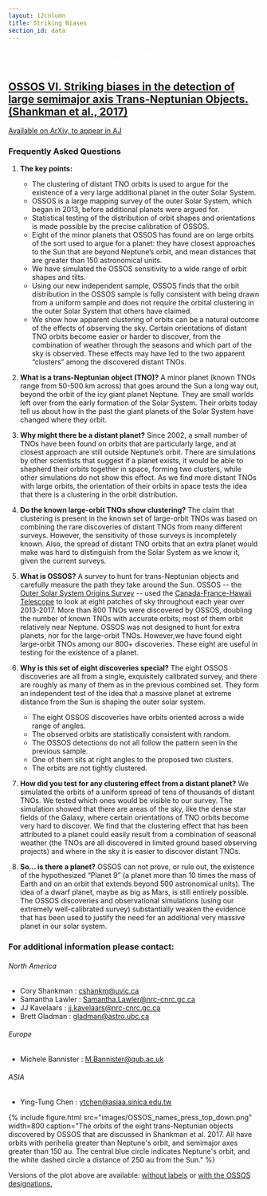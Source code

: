 ```yaml
---
layout: 12column
title: Striking Biases
section_id: data
---
```


<div class='full parallax' style='background-image: url(images/large_a_orbits_zoom.png); color: #fff;'
     xmlns="http://www.w3.org/1999/html">
  <div class='row'>
    <div class='twelve columns'>
      {% include section-header.html title="Striking Biases" color="#2471A3" tagline="Seeing the expected" class="big" %}
    </div>
  </div>
  <div class='four spacing'></div>
  <div class='four spacing'></div>

</div>


## [OSSOS VI. Striking biases in the detection of large semimajor axis Trans-Neptunian Objects. (Shankman et al., 2017)](https://arxiv.org/abs/1706.05348)

[Available on ArXiv, to appear in AJ](https://arxiv.org/abs/1706.05348)

### Frequently Asked Questions 

 1. **The key points:**
    * The clustering of distant TNO orbits is used to argue for the existence of a very large additional planet in the outer Solar System. 
    * OSSOS is a large mapping survey of the outer Solar System, which began in 2013, before additional planets were argued for. 
    * Statistical testing of the distribution of orbit shapes and orientations is made possible by the precise calibration of OSSOS. 
    * Eight of the minor planets that OSSOS has found are on large orbits of the sort used to argue for a planet: they have closest approaches to the Sun that are beyond Neptune’s orbit, and mean distances that are greater than 150 astronomical units. 
    * We have simulated the OSSOS sensitivity to a wide range of orbit shapes and tilts.
    * Using our new independent sample, OSSOS finds that the orbit distribution in the OSSOS sample is fully consistent with being drawn from a uniform sample and does not require the orbital clustering in the outer Solar System that others have claimed.
    * We show how apparent clustering of orbits can be a natural outcome of the effects of observing the sky. Certain orientations of distant TNO orbits become easier or harder to discover, from the combination of weather through the seasons and which part of the sky is observed. These effects may have led to the two apparent “clusters” among the discovered distant TNOs.


2. **What is a trans-Neptunian object (TNO)?**
A minor planet (known TNOs range from 50-500 km across) that goes around the Sun a long way out, beyond the orbit of the icy giant planet Neptune. They are small worlds left over from the early formation of the Solar System. Their orbits today tell us about how in the past the giant planets of the Solar System have changed where they orbit.

3. **Why might there be a distant planet?**
Since 2002, a small number of TNOs have been found on orbits that are particularly large, and at closest approach are still outside Neptune’s orbit. There are simulations by other scientists that suggest if a planet exists, it would be able to shepherd their orbits together in space, forming two clusters, while other simulations do not show this effect. As we find more distant TNOs with large orbits, the orientation of their orbits in space tests the idea that there is a clustering in the orbit distribution.

4. **Do the known large-orbit TNOs show clustering?**
The claim that clustering is present in the known set of large-orbit TNOs was based on combining the rare discoveries of distant TNOs from many different surveys. However, the sensitivity of those surveys is incompletely known. Also, the spread of distant TNO orbits that an extra planet would make was hard to distinguish from the Solar System as we know it, given the current surveys. 

5. **What is OSSOS?**
A survey to hunt for trans-Neptunian objects and carefully measure the path they take around the Sun. 
OSSOS -- the [Outer Solar System Origins Survey](http://www.ossos-survey.org) -- used the 
[Canada-France-Hawaii Telescope](http://www.cfht.hawaii.edu) to look at eight patches of sky throughout each year over 
2013-2017. More than 800 TNOs were discovered by OSSOS, doubling the number of known TNOs with accurate orbits; 
most of them orbit relatively near Neptune. OSSOS was not designed to hunt for extra planets, nor for the large-orbit 
TNOs.   However,we have found eight large-orbit TNOs among our 800+ discoveries. These eight are useful in testing for 
the existence of a planet.

6. **Why is this set of eight discoveries special?**
The eight OSSOS discoveries are all from a single, exquisitely calibrated survey, and there are roughly as many of them as in the previous combined set. They form an independent test of the idea that a massive planet at extreme distance from the Sun is shaping the outer solar system. 
    * The eight OSSOS discoveries have orbits oriented across a wide range of angles.
    * The observed orbits are statistically consistent with random. 
    * The OSSOS detections do not all follow the pattern seen in the previous sample. 
    * One of them sits at right angles to the proposed two clusters. 
    * The orbits are not tightly clustered.


7. **How did you test for any clustering effect from a distant planet?**
We simulated the orbits of a uniform spread of tens of thousands of distant TNOs. We tested which ones would be visible to our survey. The simulation showed that there are areas of the sky, like the dense star fields of the Galaxy, where certain orientations of TNO orbits become very hard to discover. We find that the clustering effect that has been attributed to a planet could easily result from a combination of seasonal weather (the TNOs are all discovered in limited ground based observing projects) and where in the sky it is easier to discover distant TNOs.

8. **So… is there a planet?**
OSSOS can not prove, or rule out, the existence of the hypothesized “Planet 9” (a planet more than 10 times the 
mass of Earth and on an orbit that extends beyond 500 astronomical units). The idea of a dwarf planet, maybe as big as 
Mars, is still entirely possible.  The OSSOS discoveries and observational simulations (using our extremely 
well-calibrated survey) substantially weaken the evidence that has been used to justify the 
need for an additional very massive planet in our solar system.

### For additional information please contact:

###### North America
  * Cory Shankman : cshankm@uvic.ca
  * Samantha Lawler : Samantha.Lawler@nrc-cnrc.gc.ca
  * JJ Kavelaars : jj.kavelaars@nrc-cnrc.gc.ca
  * Brett Gladman : gladman@astro.ubc.ca
  
###### Europe
  * Michele Bannister :  M.Bannister@qub.ac.uk
  
###### ASIA
  * Ying-Tung Chen :  ytchen@asiaa.sinica.edu.tw
  

{% include figure.html src="images/OSSOS_names_press_top_down.png" width=800 caption="The orbits of the eight trans-Neptunian objects discovered by OSSOS that are discussed in Shankman et al. 2017. All have orbits with perihelia greater than Neptune's orbit, and semimajor axes greater than 150 au. The central blue circle indicates Neptune's orbit, and the white dashed circle a distance of 250 au from the Sun." %}

Versions of the plot above are available: <a href="images/OSSOS_largea_top_down.png">without labels</a> or <a href="images/OSSOS_names_press_top_down.png">with the OSSOS designations.</a> 